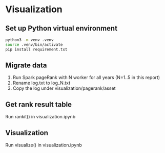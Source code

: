 # Visualization

## Set up Python virtual environment
```bash
python3 -m venv .venv
source .venv/bin/activate
pip install requirement.txt
```
## Migrate data
1. Run Spark pageRank with N worker for all years (N=1..5 in this report)
2. Rename log.txt to log_N.txt
3. Copy the log under visualization/pagerank/asset


## Get rank result table
Run rankit() in visualization.ipynb

## Visualization
Run visualize() in visualization.ipynb

